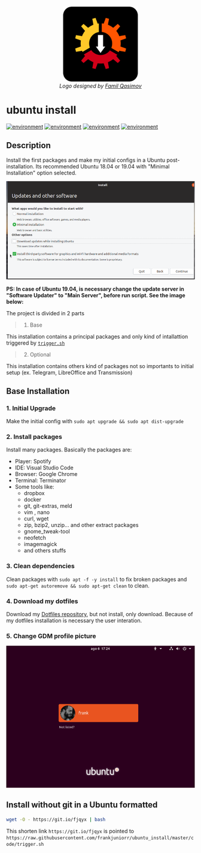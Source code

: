 <p align="center">
  <img src="logo/1024px.png" alt="ubuntu_install" height="200px">
  </br>
  <em> Logo designed by <a href="https://github.com/familqasimov">Famil Qasimov</a> </em>
</p>


ubuntu install
===========
[![environment](https://img.shields.io/badge/linux-ubuntu_18.04-E95420.svg)](https://img.shields.io/badge/linux-ubuntu_18.04-E95420.svg) [![environment](https://img.shields.io/badge/linux-ubuntu_19.04-77216F.svg)](https://img.shields.io/badge/linux-ubuntu_19.04-77216F.svg) [![environment](https://img.shields.io/badge/language-ansible-2196F3.svg)](https://img.shields.io/badge/tool-ansible-2196F3.svg) [![environment](https://img.shields.io/badge/language-shell-43A047.svg)](https://img.shields.io/badge/tool-ansible-2196F3.svg)

## Description
Install the first packages and make my initial configs in a Ubuntu post-installation. Its recommended Ubuntu 18.04 or 19.04 with "Minimal Installation" option selected.

<p align="center">
  <img src="screenshots/minimal_installation.png" alt="ubuntu_install">
  </br>
</p>

**PS: In case of Ubuntu 19.04, is necessary change the update server in "Software Updater" to "Main Server", before run script. See the image below:**

The project is divided in 2 parts

> 1. Base

This installation contains a principal packages and only kind of intallattion triggered by [``trigger.sh``](https://raw.githubusercontent.com/frankjuniorr/ubuntu_install/master/code/trigger.sh)

> 2. Optional

This installation contains others kind of packages not so importants to initial setup (ex. Telegram, LibreOffice and Transmission)

## Base Installation

### 1. Initial Upgrade
Make the initial config with `sudo apt upgrade && sudo apt dist-upgrade`
### 2. Install packages
Install many packages. Basically the packages are:
- Player: Spotify
- IDE: Visual Studio Code
- Browser: Google Chrome
- Terminal: Terminator
- Some tools like: 
  - dropbox
  - docker
  - git, git-extras, meld
  - vim , nano
  - curl, wget
  - zip, bzip2, unzip... and other extract packages
  - gnome_tweak-tool
  - neofetch
  - imagemagick
  - and others stuffs

### 3. Clean dependencies
Clean packages with `sudo apt -f -y install` to fix broken packages and `sudo apt-get autoremove && sudo apt-get clean` to clean.
### 4. Download my dotfiles
Download my [Dotfiles repository](https://github.com/frankjuniorr/dotfiles), but not install, only download. Because of my dotfiles installation is necessary the user interation.
### 5. Change GDM profile picture
<p align="center">
  <img src="screenshots/gdm_profile_picture.png" alt="ubuntu_install">
  </br>
</p>

## Install without git in a Ubuntu formatted
```bash
wget -O - https://git.io/fjqyx | bash
```
This shorten link ``https://git.io/fjqyx`` is pointed to ``https://raw.githubusercontent.com/frankjuniorr/ubuntu_install/master/code/trigger.sh``
